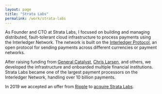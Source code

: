 ```yaml
---
layout: page
title: "Strata Labs"
permalink: /work/strata-labs
---
```


As Founder and CTO at Strata Labs, I focused on building and managing distributed, fault-tolerant cloud infrastructure to process payments using the Interledger Network. The network is built on the [Interledger Protocol](https://interledger.org/developers/get-started/), an open protocol for sending payments across different currencies or payment networks.

After raising funding from [General Catalyst](https://www.generalcatalyst.com/), [Chris Larsen](https://en.wikipedia.org/wiki/Chris_Larsen), and others, we developed the infrastructure and onboarded multiple financial institutions. Strata Labs became one of the largest payment processors on the Interledger Network, handling over 10 billion payments. 

In 2019 we accepted an offer from [Ripple](https://ripple.com/) to [acquire Strata Labs](https://www.crunchbase.com/acquisition/xpring-acquires-strata-labs--b37956f7).
